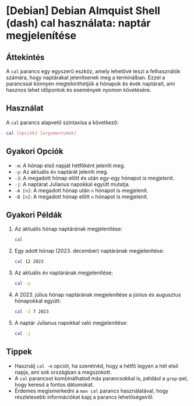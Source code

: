 # [Debian] Debian Almquist Shell (dash) cal használata: naptár megjelenítése

## Áttekintés
A `cal` parancs egy egyszerű eszköz, amely lehetővé teszi a felhasználók számára, hogy naptárakat jelenítsenek meg a terminálban. Ezzel a parancssal könnyen megtekinthetjük a hónapok és évek naptárait, ami hasznos lehet időpontok és események nyomon követésére.

## Használat
A `cal` parancs alapvető szintaxisa a következő:

```bash
cal [opciók] [argumentumok]
```

## Gyakori Opciók
- `-m`: A hónap első napját hétfőként jeleníti meg.
- `-y`: Az aktuális év naptárát jeleníti meg.
- `-3`: A megadott hónap előtt és után egy-egy hónapot is megjelenít.
- `-j`: A naptárat Julianus napokkal együtt mutatja.
- `-A [n]`: A megadott hónap után `n` hónapot is megjelenít.
- `-B [n]`: A megadott hónap előtt `n` hónapot is megjelenít.

## Gyakori Példák
1. Az aktuális hónap naptárának megjelenítése:
   ```bash
   cal
   ```

2. Egy adott hónap (2023. december) naptárának megjelenítése:
   ```bash
   cal 12 2023
   ```

3. Az aktuális év naptárának megjelenítése:
   ```bash
   cal -y
   ```

4. A 2023. július hónap naptárának megjelenítése a június és augusztus hónapokkal együtt:
   ```bash
   cal -3 7 2023
   ```

5. A naptár Julianus napokkal való megjelenítése:
   ```bash
   cal -j
   ```

## Tippek
- Használj `cal -m` opciót, ha szeretnéd, hogy a hétfő legyen a hét első napja, ami sok országban a megszokott.
- A `cal` parancsot kombinálhatod más parancsokkal is, például a `grep`-pel, hogy keresd a fontos dátumokat.
- Érdemes megismerkedni a `man cal` parancs használatával, hogy részletesebb információkat kapj a parancs lehetőségeiről.